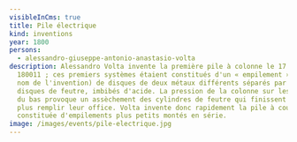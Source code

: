 ```yaml
---
visibleInCms: true
title: Pile électrique
kind: inventions
year: 1800
persons:
  - alessandro-giuseppe-antonio-anastasio-volta
description: Alessandro Volta invente la première pile à colonne le 17 mars
  180011 ; ces premiers systèmes étaient constitués d'un « empilement » (d'où le
  nom de l'invention) de disques de deux métaux différents séparés par des
  disques de feutre, imbibés d'acide. La pression de la colonne sur les disques
  du bas provoque un assèchement des cylindres de feutre qui finissent par ne
  plus remplir leur office. Volta invente donc rapidement la pile à couronne,
  constituée d'empilements plus petits montés en série.
image: /images/events/pile-electrique.jpg
---
```

